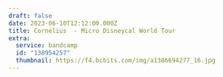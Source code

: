 ```yaml
---
draft: false
date: 2023-06-10T12:12:00.000Z
title: Cornelius  - Micro Disneycal World Tour
extra:
  service: bandcamp
  id: "138954257"
  thumbnail: https://f4.bcbits.com/img/a1386694277_16.jpg
---
```

